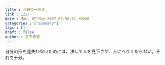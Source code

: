 ```yaml
---
title : 今日の一言３
link : 1227
date : Mon, 07 May 2007 05:56:11 +0000
categories : ["summary"]
tags : []
draft : false
author : 倉下忠憲
---
```


自分の形を見失わないためには、決して人を見下さず、人にへりくだらない。それで十分。<br><br>
